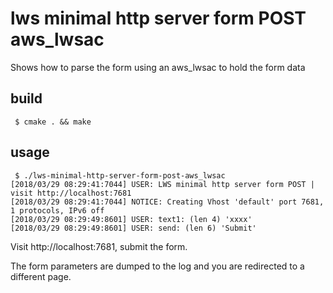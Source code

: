 # lws minimal http server form POST aws_lwsac

Shows how to parse the form using an aws_lwsac to hold the form data

## build

```
 $ cmake . && make
```

## usage

```
 $ ./lws-minimal-http-server-form-post-aws_lwsac
[2018/03/29 08:29:41:7044] USER: LWS minimal http server form POST | visit http://localhost:7681
[2018/03/29 08:29:41:7044] NOTICE: Creating Vhost 'default' port 7681, 1 protocols, IPv6 off
[2018/03/29 08:29:49:8601] USER: text1: (len 4) 'xxxx'
[2018/03/29 08:29:49:8601] USER: send: (len 6) 'Submit'
```

Visit http://localhost:7681, submit the form.

The form parameters are dumped to the log and you are redirected to a different page.

